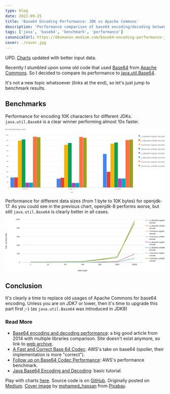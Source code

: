 ```yaml
---
type: blog
date: 2022-09-25
title: 'Base64 Encoding Performance: JDK vs Apache Commons'
description: 'Performance comparison of base64 encoding/decoding between java.util.Base64 and Apache Commons implementation'
tags: ['java', 'base64', 'benchmark', 'performance']
canonicalUrl: https://dkomanov.medium.com/base64-encoding-performance-jdk-vs-apache-commons-3fb83323414b
cover: ./cover.jpg
---
```


UPD. [Charts](/charts/base64-jdk-vs-apache-commons) updated with better input data.

Recently I stumbled upon some old code that used [Base64](https://commons.apache.org/proper/commons-codec/apidocs/org/apache/commons/codec/binary/Base64.html) from [Apache Commons](https://commons.apache.org/proper/commons-codec/). So I decided to compare its performance to [java.util.Base64](https://docs.oracle.com/en/java/javase/17/docs/api/java.base/java/util/Base64.html).

It's not a new topic whatsoever (links at the end), so let's just jump to benchmark results.

## Benchmarks

Performance for encoding 10K characters for different JDKs. `java.util.Base64` is a clear winner performing almost 10x faster.

![Encoding/Decoding, all JDKs](./all-jdk-len10k.png)

Performance for different data sizes (from 1 byte to 10K bytes) for openjdk-17. As you could see in the previous chart, openjdk-8 performs worse, but still `java.util.Base64` is clearly better in all cases.

![Encoding/Decoding, all lengths, openjdk-17](./all-lengths-jdk17.png)

## Conclusion

It's clearly a time to replace old usages of Apache Commons for base64 encoding. Unless you are on JDK7 or lower, then it's time to upgrade this part first ;-) (as `java.util.Base64` was introduced in JDK8)

### Read More

* [Base64 encoding and decoding performance](https://web.archive.org/web/20220514013436/http://java-performance.info/base64-encoding-and-decoding-performance/): a big good article from 2014 with multiple libraries comparison. Site doesn't exist anymore, so link to [web archive](https://web.archive.org/).
* [A Fast and Correct Base 64 Codec](https://aws.amazon.com/blogs/developer/a-fast-and-correct-base-64-codec/): AWS's take on base64 (spoiler, their implementation is more "correct").
* [Follow up on Base64 Codec Performance](https://aws.amazon.com/blogs/developer/follow-up-on-base64-codec-performance/): AWS's performance benchmark.
* [Java Base64 Encoding and Decoding](https://www.baeldung.com/java-base64-encode-and-decode): basic tutorial.


Play with charts [here](/charts/base64-jdk-vs-apache-commons). Source code is on [GitHub](https://github.com/dkomanov/stuff/commit/fec95163cc428d486d7d61fb2b6c2d3126aca44f). Originally posted on [Medium](https://dkomanov.medium.com/base64-encoding-performance-jdk-vs-apache-commons-3fb83323414b). [Cover image](https://pixabay.com/illustrations/sport-athlete-track-runner-field-3677470/) by [mohamed_hassan](https://pixabay.com/users/mohamed_hassan-5229782/) from [Pixabay](https://pixabay.com/).
